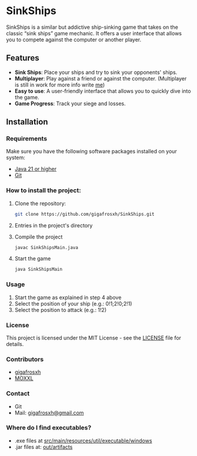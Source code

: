 # SinkShips

SinkShips is a similar but addictive ship-sinking game that takes on the classic “sink ships” game mechanic. It offers a user interface that allows you to compete against the computer or another player.

## Features

- **Sink Ships**: Place your ships and try to sink your opponents' ships.
- **Multiplayer**: Play against a friend or against the computer. (Multiplayer is still in work for more info write [me](https://www.gmail.com))
- **Easy to use**: A user-friendly interface that allows you to quickly dive into the game.
- **Game Progress**: Track your siege and losses.

## Installation

### Requirements
Make sure you have the following software packages installed on your system:

- [Java 21 or higher](https://www.java.com/en/download/)
- [Git](https://git-scm.com/)

### How to install the project:

1. Clone the repository:

   ```bash
   git clone https://github.com/gigafrosxh/SinkShips.git
   ```
2. Entries in the project's directory
3. Compile the project
   ```bash
   javac SinkShipsMain.java
   ```
4. Start the game
   ```bash
   java SinkShipsMain
   ```

### Usage

1. Start the game as explained in step 4 above
2. Select the position of your ship (e.g.: 0!1;2!0;2!1)
3. Select the position to attack (e.g.: 1!2)

### License

This project is licensed under the MIT License - see the [LICENSE](LICENSE) file for details.

### Contributors
- [gigafrosxh](https://github.com/gigafrosxh)
- [MOXXL](https://github.com/M0XXL)

### Contact
- Git
- Mail: [gigafrosxh@gmail.com](https://www.gmail.com)

### Where do I find executables?
- .exe files at [src/main/resources/util/executable/windows](src/main/resources/util/executable/windows)
- .jar files at: [out/artifacts](out/artifacts)